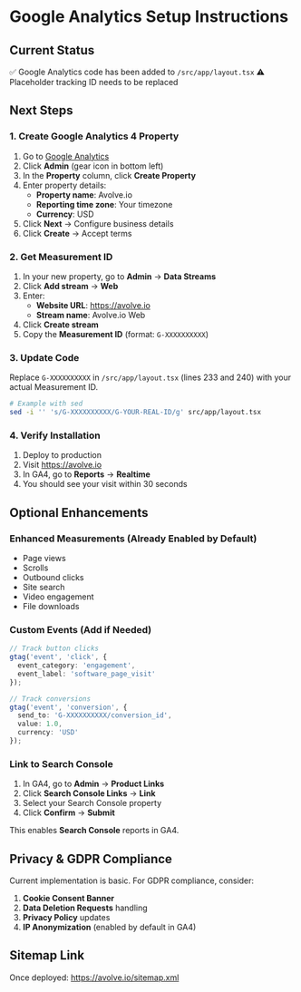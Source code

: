 # Google Analytics Setup Instructions

## Current Status
✅ Google Analytics code has been added to `/src/app/layout.tsx`
⚠️ Placeholder tracking ID needs to be replaced

## Next Steps

### 1. Create Google Analytics 4 Property

1. Go to [Google Analytics](https://analytics.google.com)
2. Click **Admin** (gear icon in bottom left)
3. In the **Property** column, click **Create Property**
4. Enter property details:
   - **Property name**: Avolve.io
   - **Reporting time zone**: Your timezone
   - **Currency**: USD
5. Click **Next** → Configure business details
6. Click **Create** → Accept terms

### 2. Get Measurement ID

1. In your new property, go to **Admin** → **Data Streams**
2. Click **Add stream** → **Web**
3. Enter:
   - **Website URL**: https://avolve.io
   - **Stream name**: Avolve.io Web
4. Click **Create stream**
5. Copy the **Measurement ID** (format: `G-XXXXXXXXXX`)

### 3. Update Code

Replace `G-XXXXXXXXXX` in `/src/app/layout.tsx` (lines 233 and 240) with your actual Measurement ID.

```bash
# Example with sed
sed -i '' 's/G-XXXXXXXXXX/G-YOUR-REAL-ID/g' src/app/layout.tsx
```

### 4. Verify Installation

1. Deploy to production
2. Visit https://avolve.io
3. In GA4, go to **Reports** → **Realtime**
4. You should see your visit within 30 seconds

## Optional Enhancements

### Enhanced Measurements (Already Enabled by Default)
- Page views
- Scrolls
- Outbound clicks
- Site search
- Video engagement
- File downloads

### Custom Events (Add if Needed)

```typescript
// Track button clicks
gtag('event', 'click', {
  event_category: 'engagement',
  event_label: 'software_page_visit'
});

// Track conversions
gtag('event', 'conversion', {
  send_to: 'G-XXXXXXXXXX/conversion_id',
  value: 1.0,
  currency: 'USD'
});
```

### Link to Search Console

1. In GA4, go to **Admin** → **Product Links**
2. Click **Search Console Links** → **Link**
3. Select your Search Console property
4. Click **Confirm** → **Submit**

This enables **Search Console** reports in GA4.

## Privacy & GDPR Compliance

Current implementation is basic. For GDPR compliance, consider:

1. **Cookie Consent Banner**
2. **Data Deletion Requests** handling
3. **Privacy Policy** updates
4. **IP Anonymization** (enabled by default in GA4)

## Sitemap Link
Once deployed: https://avolve.io/sitemap.xml
